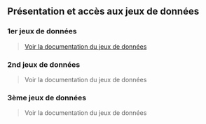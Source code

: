 ## Présentation et accès aux jeux de données

### 1er jeux de données 

> [Voir la documentation du jeux de données](datasetprovevance.md)

### 2nd jeux de données

> Voir la documentation du jeux de données


### 3ème jeux de données

> Voir la documentation du jeux de données
